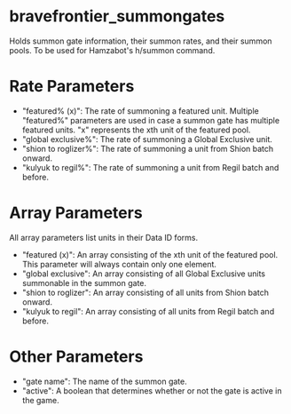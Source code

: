 # bravefrontier_summongates

Holds summon gate information, their summon rates, and their summon pools. To be used for Hamzabot's h/summon command.

# Rate Parameters

* "featured% (x)": The rate of summoning a featured unit. Multiple "featured%" parameters are used in case a summon gate has multiple featured units. "x" represents the xth unit of the featured pool.
* "global exclusive%": The rate of summoning a Global Exclusive unit.
* "shion to roglizer%": The rate of summoning a unit from Shion batch onward.
* "kulyuk to regil%": The rate of summoning a unit from Regil batch and before.

# Array Parameters

All array parameters list units in their Data ID forms.

* "featured (x)": An array consisting of the xth unit of the featured pool. This parameter will always contain only one element.
* "global exclusive": An array consisting of all Global Exclusive units summonable in the summon gate.
* "shion to roglizer": An array consisting of all units from Shion batch onward.
* "kulyuk to regil": An array consisting of all units from Regil batch and before.

# Other Parameters

* "gate name": The name of the summon gate.
* "active": A boolean that determines whether or not the gate is active in the game.
